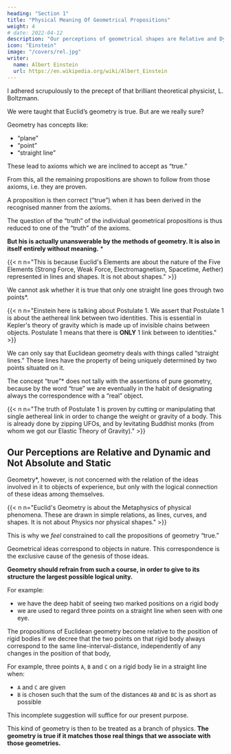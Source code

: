 ```yaml
---
heading: "Section 1"
title: "Physical Meaning Of Geometrical Propositions"
weight: 4
# date: 2022-04-12
description: "Our perceptions of geometrical shapes are Relative and Dynamic and Not Absolute and Static"
icon: "Einstein"
image: "/covers/rel.jpg"
writer:
  name: Albert Einstein
  url: https://en.wikipedia.org/wiki/Albert_Einstein
---
```




I adhered scrupulously to the precept of that brilliant theoretical physicist, L. Boltzmann. 

<!-- Theory of the Specific Heat of Solid Bodies, and the
fundamental idea of the General Theory of Relativity.
During the interval 1909 to 1911 Einstein occupied the post of Professor Extraordinarius at the University of Zurich, afterwards being appointed to the University of Prague, Bohemia, where he remained as Professor Ordinarius until 1912. In the latter year Professor Einstein accepted a similar chair at the Polytechnikum, Zurich, and continued his activities there until 1914, when he received a call to the Prussian Academy of Science, Berlin, as successor to Van’t Hoff.

Professor Einstein is able to devote himself
freely to his studies at the Berlin Academy, and
it was here that he succeeded in completing his
work on the General Theory of Relativity (1915–
17). Professor Einstein also lectures on various
special branches of physics at the University of
Berlin, and, in addition, he is Director of the
Institute * for Physical Research of the Kaiser
Wilhelm Gesellschaft.
Professor Einstein has been twice married.
His first wife, whom he married at Berne in 1903,
was a fellow-student from Serbia. There were
two sons of this marriage, both of whom are liv-
ing in Zurich, the elder being sixteen years of age.
Recently Professor Einstein married a widowed
cousin, with whom he is now living in Berlin.

IN presenting this translation to the English-
reading public, it is hardly necessary for me
to enlarge on the Author’s prefatory remarks,
except to draw attention to those additions to the
book which do not appear in the original.
At my request, Professor Einstein kindly sup-
plied me with a portrait of himself, by one of
Germany’s most celebrated artists. Appendix III,
on “The Experimental Confirmation of the Gen-
eral Theory of Relativity,” has been written
specially for this translation. Apart from these
valuable additions to the book, I have included
a biographical note on the Author, and, at the
end of the book, an Index and a list of English
references to the subject. This list, which is
more suggestive than exhaustive, is intended as
a guide to those readers who wish to pursue the
subject farther.

of the Imperial College, for their kindness in
reading through the manuscript, for helpful
criticism, and for numerous suggestions. I owe
an expression of thanks also to Messrs. Methuen
for their ready counsel and advice, and for the
care they have bestowed on the work during the
course of its publication. -->


We were taught that Euclid’s geometry is true. But are we really sure?

Geometry has concepts like:
- “plane”
- “point”
- “straight line”

These lead to axioms which we are inclined to accept as “true.” 

From this, all the remaining propositions are shown to follow from those axioms, i.e. they are proven. 

A proposition is then correct (“true”) when it has been derived in the recognised manner from the axioms. 

The question of the “truth” of the individual geometrical propositions is thus reduced to one of the “truth” of the axioms. 

**But his is actually unanswerable by the methods of geometry. It is also in itself entirely without meaning.** *


{{< n n="This is because Euclid's Elements are about the nature of the Five Elements (Strong Force, Weak Force, Electromagnetism, Spacetime, Aether) represented in lines and shapes. It is not about shapes." >}}


We cannot ask whether it is true that only one straight line goes through two points*. 

{{< n n="Einstein here is talking about Postulate 1. We assert that Postulate 1 is about the aethereal link between two identities. This is essential in Kepler's theory of gravity which is made up of invisible chains between objects. Postulate 1 means that there is **ONLY** 1 link between to identities." >}}


We can only say that Euclidean geometry deals with things called “straight lines.” These lines have the property of being uniquely determined by two points situated on it.


The concept “true”* does not tally with the assertions of pure geometry, because by the word “true” we are eventually in the habit of designating always the correspondence with a “real” object.

{{< n n="The truth of Postulate 1 is proven by cutting or manipulating that single aethereal link in order to change the weight or  gravity of a body. This is already done by zipping UFOs, and by levitating Buddhist monks (from whom we got our Elastic Theory of Gravity)." >}}



## Our Perceptions are Relative and Dynamic and Not Absolute and Static

Geometry*, however, is not concerned with the relation of the ideas involved in it to objects of experience, but only with the logical connection of these ideas among themselves.

{{< n n="Euclid's Geometry is about the Metaphysics of physical phenomena. These are drawn in simple relations, as lines, curves, and shapes. It is not about Physics nor physical shapes." >}}



This is why we *feel* constrained to call the propositions of geometry “true.” 

Geometrical ideas correspond to objects in nature. This correspondence is the exclusive cause of the genesis of those ideas. 

**Geometry should refrain from such a course, in order to give to its structure the largest possible logical unity.** 

For example:
- we have the deep habit of seeing two marked positions on a rigid body
- we are used to regard three points on a straight line when seen with one eye. 

<!-- If, in pursuance of our habit of thought, we now supplement the propositions of Euclidean geometry by the single proposition that two points on a rigid body  -->
The propositions of Euclidean geometry become relative <!--  then resolve themselves into propositions on the possible relative --> to the position of rigid bodies if we decree that the two points on that rigid body always correspond to the same line-interval-distance, independently of any changes in the position of that body, 

<!-- This means that a natural object is associated also with a straight line.  -->

For example, three points `A`, `B` and `C` on a rigid body lie in a straight line when:
- `A` and `C` are given
- `B` is chosen such that the sum of the distances `AB` and `BC` is as short as possible

This incomplete suggestion will suffice for our present purpose.

This kind of geometry is then to be treated as a branch of physics. **The geometry is true if it matches those real things that we associate with those geometries.** 

<!-- We can now legitimately ask as to the “truth” of geometrical propositions interpreted
in this way, since we are justified in asking whether
these propositions are satisfied for those real things
we have associated with the geometrical ideas.  -->

<!-- In less exact terms we can express this by saying
that by the “truth” of a geometrical proposition
in this sense we understand its validity for a con-
struction with ruler and compasses.

Of course the conviction of the “truth” of geometrical propositions in this sense is founded
exclusively on rather incomplete experience. 

For the present we shall assume the “truth” of the
geometrical propositions, then at a later stage
(in the general theory of relativity) we shall see that this “truth” is limited, and we shall consider the extent of its limitation. -->